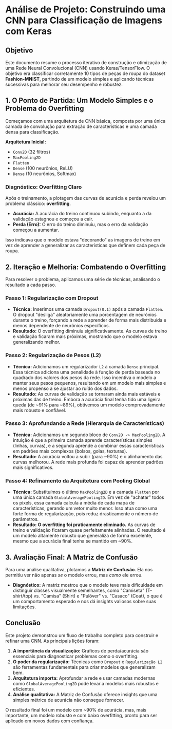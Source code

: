 # Análise de Projeto: Construindo uma CNN para Classificação de Imagens com Keras

## Objetivo

Este documento resume o processo iterativo de construção e otimização de uma Rede Neural Convolucional (CNN) usando Keras/TensorFlow. O objetivo era classificar corretamente 10 tipos de peças de roupa do dataset **Fashion-MNIST**, partindo de um modelo simples e aplicando técnicas sucessivas para melhorar seu desempenho e robustez.

## 1. O Ponto de Partida: Um Modelo Simples e o Problema do Overfitting

Começamos com uma arquitetura de CNN básica, composta por uma única camada de convolução para extração de características e uma camada densa para classificação.

**Arquitetura Inicial:**

* `Conv2D` (32 filtros)
* `MaxPooling2D`
* `Flatten`
* `Dense` (100 neurônios, ReLU)
* `Dense` (10 neurônios, Softmax)

### Diagnóstico: Overfitting Claro

Após o treinamento, a plotagem das curvas de acurácia e perda revelou um problema clássico: **overfitting**.

* **Acurácia:** A acurácia do treino continuou subindo, enquanto a da validação estagnou e começou a cair.
* **Perda (Erro):** O erro do treino diminuiu, mas o erro da validação começou a aumentar.

Isso indicava que o modelo estava "decorando" as imagens de treino em vez de aprender a generalizar as características que definem cada peça de roupa.

## 2. Iteração e Melhoria: Combatendo o Overfitting

Para resolver o problema, aplicamos uma série de técnicas, analisando o resultado a cada passo.

### Passo 1: Regularização com Dropout

* **Técnica:** Inserimos uma camada `Dropout(0.1)` após a camada `Flatten`. O dropout "desliga" aleatoriamente uma porcentagem de neurônios durante o treino, forçando a rede a aprender de forma mais distribuída e menos dependente de neurônios específicos.
* **Resultado:** O overfitting diminuiu significativamente. As curvas de treino e validação ficaram mais próximas, mostrando que o modelo estava generalizando melhor.

### Passo 2: Regularização de Pesos (L2)

* **Técnica:** Adicionamos um regularizador `L2` à camada `Dense` principal. Essa técnica adiciona uma penalidade à função de perda baseada no quadrado dos valores dos pesos da rede. Isso incentiva o modelo a manter seus pesos pequenos, resultando em um modelo mais simples e menos propenso a se ajustar ao ruído dos dados.
* **Resultado:** As curvas de validação se tornaram ainda mais estáveis e próximas das de treino. Embora a acurácia final tenha tido uma ligeira queda (de ~91% para ~89%), obtivemos um modelo comprovadamente mais robusto e confiável.

### Passo 3: Aprofundando a Rede (Hierarquia de Características)

* **Técnica:** Adicionamos um segundo bloco de `Conv2D -> MaxPooling2D`. A intuição é que a primeira camada aprende características simples (linhas, curvas), e a segunda aprende a combinar essas características em padrões mais complexos (bolsos, golas, texturas).
* **Resultado:** A acurácia voltou a subir (para ~90%) e o alinhamento das curvas melhorou. A rede mais profunda foi capaz de aprender padrões mais significativos.

### Passo 4: Refinamento da Arquitetura com Pooling Global

* **Técnica:** Substituímos o último `MaxPooling2D` e a camada `Flatten` por uma única camada `GlobalAveragePooling2D`. Em vez de "achatar" todos os pixels, essa camada calcula a média de cada mapa de características, gerando um vetor muito menor. Isso atua como uma forte forma de regularização, pois reduz drasticamente o número de parâmetros.
* **Resultado:** **O overfitting foi praticamente eliminado.** As curvas de treino e validação ficaram quase perfeitamente alinhadas. O resultado é um modelo altamente robusto que generaliza de forma excelente, mesmo que a acurácia final tenha se mantido em ~90%.

## 3. Avaliação Final: A Matriz de Confusão

Para uma análise qualitativa, plotamos a **Matriz de Confusão**. Ela nos permitiu ver não apenas *se* o modelo errou, mas *como* ele errou.

* **Diagnóstico:** A matriz mostrou que o modelo teve mais dificuldade em distinguir classes visualmente semelhantes, como "Camiseta" (T-shirt/top) vs. "Camisa" (Shirt) e "Pulôver" vs. "Casaco" (Coat), o que é um comportamento esperado e nos dá insights valiosos sobre suas limitações.

## Conclusão

Este projeto demonstrou um fluxo de trabalho completo para construir e refinar uma CNN. As principais lições foram:

1.  **A importância da visualização:** Gráficos de perda/acurácia são essenciais para diagnosticar problemas como o overfitting.
2.  **O poder da regularização:** Técnicas como `Dropout` e `Regularização L2` são ferramentas fundamentais para criar modelos que generalizam bem.
3.  **Arquitetura importa:** Aprofundar a rede e usar camadas modernas como `GlobalAveragePooling2D` pode levar a modelos mais robustos e eficientes.
4.  **Análise qualitativa:** A Matriz de Confusão oferece insights que uma simples métrica de acurácia não consegue fornecer.

O resultado final foi um modelo com ~90% de acurácia, mas, mais importante, um modelo robusto e com baixo overfitting, pronto para ser aplicado em novos dados com confiança.
```
